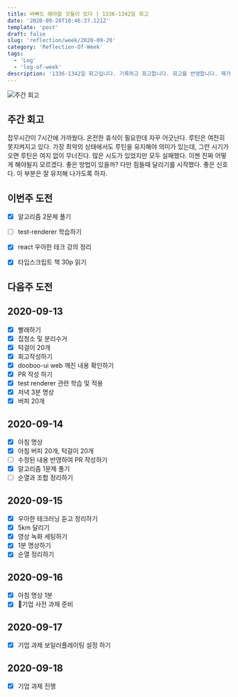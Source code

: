 ```yaml
---
title: 바빠도 해야할 것들이 있다 | 1336-1342일 회고
date: '2020-09-20T10:46:37.121Z'
template: 'post'
draft: false
slug: 'reflection/week/2020-09-20'
category: 'Reflection-Of-Week'
tags:
  - 'Log'
  - 'log-of-week'
description: '1336-1342일 회고입니다. 기록하고 회고합니다. 회고를 반영합니다. 제가 자라는 방식입니다.'
---
```

![주간 회고](https://imgur.com/PwMHNaY.png)



## 주간 회고 
잡무시간이 7시간에 가까웠다. 온전한 휴식이 필요한데 자꾸 어긋난다. 루틴은 여전히 못지켜지고 있다. 가장 최악의 상태에서도 루틴을 유지해야 의미가 있는데, 그런 시기가 오면 루틴은 여지 없이 무너진다. 많은 시도가 있었지만 모두 실패했다. 이젠 진짜 어떻게 해야될지 모르겠다. 좋은 방법이 있을까? 다만 힘들때 달리기를 시작했다. 좋은 신호다. 이 부분은 잘 유지해 나가도록 하자. 


## 이번주 도전
- [x] 알고리즘 2문제 풀기 
- [ ] test-renderer 학습하기 
- [x] react 우아한 테크 강의 정리 
- [x] 타입스크립트 책 30p 읽기 


## 다음주 도전

## 2020-09-13

- [x] 빨래하기 
- [x] 집청소 및 분리수거 
- [x] 턱걸이 20개
- [x] 회고작성하기
- [x] dooboo-ui web 깨진 내용 확인하기 
- [x] PR 작성 하기 
- [x] test renderer 관련 학습 및 적용 
- [x] 저녁 3분 명상 
- [x] 버피 20개 

## 2020-09-14 
- [x] 아침 명상 
- [x] 아침 버피 20개, 턱걸이 20개 
- [ ] 수정된 내용 반영하여 PR 작성하기 
- [x] 알고리즘 1문제 풀기 
- [ ] 순열과 조합 정리하기 

## 2020-09-15
- [x] 우아한 테크러닝 듣고 정리하기 
- [x] 5km 달리기 
- [x] 영상 녹화 세팅하기 
- [x] 1분 명상하기
- [x] 순열 정리하기

## 2020-09-16
- [x] 아침 명상 1분
- [x] 기업 사전 과제 준비

## 2020-09-17
- [x] 기업 과제 보일러플레이팅 설정 하기

## 2020-09-18
- [x] 기업 과제 진행
